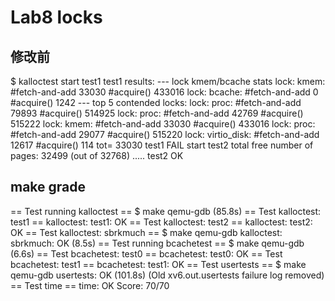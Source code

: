 # Lab8 locks

## 修改前
$ kalloctest
start test1
test1 results:
--- lock kmem/bcache stats
lock: kmem: #fetch-and-add 33030 #acquire() 433016
lock: bcache: #fetch-and-add 0 #acquire() 1242
--- top 5 contended locks:
lock: proc: #fetch-and-add 79893 #acquire() 514925
lock: proc: #fetch-and-add 42769 #acquire() 515222
lock: kmem: #fetch-and-add 33030 #acquire() 433016
lock: proc: #fetch-and-add 29077 #acquire() 515220
lock: virtio_disk: #fetch-and-add 12617 #acquire() 114
tot= 33030
test1 FAIL
start test2
total free number of pages: 32499 (out of 32768)
.....
test2 OK

## make grade
== Test running kalloctest == 
$ make qemu-gdb
(85.8s) 
== Test   kalloctest: test1 == 
  kalloctest: test1: OK 
== Test   kalloctest: test2 == 
  kalloctest: test2: OK 
== Test kalloctest: sbrkmuch == 
$ make qemu-gdb
kalloctest: sbrkmuch: OK (8.5s) 
== Test running bcachetest == 
$ make qemu-gdb
(6.6s) 
== Test   bcachetest: test0 == 
  bcachetest: test0: OK 
== Test   bcachetest: test1 == 
  bcachetest: test1: OK 
== Test usertests == 
$ make qemu-gdb
usertests: OK (101.8s) 
    (Old xv6.out.usertests failure log removed)
== Test time == 
time: OK 
Score: 70/70